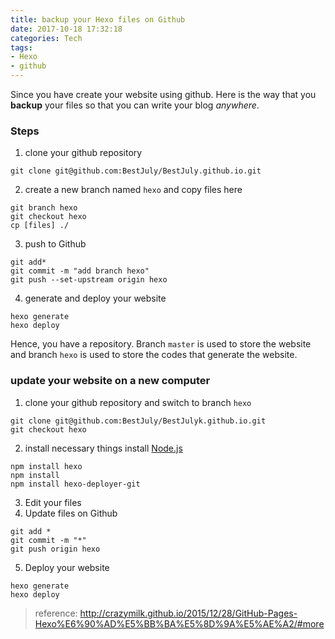 ```yaml
---
title: backup your Hexo files on Github
date: 2017-10-18 17:32:18
categories: Tech
tags:
- Hexo
- github
---
```

Since you have create your website using github. Here is the way that you **backup** your files so that you can write your blog *anywhere*.

### Steps
1. clone your github repository  
```
git clone git@github.com:BestJuly/BestJuly.github.io.git
```
2. create a new branch named `hexo` and copy files here   
```
git branch hexo
git checkout hexo
cp [files] ./
```
3. push to Github
```
git add*
git commit -m "add branch hexo"
git push --set-upstream origin hexo
```
4. generate and deploy your website
```
hexo generate
hexo deploy
```
Hence, you have a repository. Branch `master` is used to store the website and branch `hexo` is used to store the codes that generate the website.

### update your website on a new computer
1. clone your github repository and switch to branch `hexo`
```
git clone git@github.com:BestJuly/BestJulyk.github.io.git
git checkout hexo
```

2. install necessary things
install [Node.js](https://nodejs.org/en/)
```
npm install hexo
npm install
npm install hexo-deployer-git
```

3. Edit your files
4. Update files on Github
```
git add *
git commit -m "*"
git push origin hexo
```
5. Deploy your website
```
hexo generate
hexo deploy
```

> reference: http://crazymilk.github.io/2015/12/28/GitHub-Pages-Hexo%E6%90%AD%E5%BB%BA%E5%8D%9A%E5%AE%A2/#more